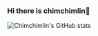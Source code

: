 ### Hi there is chimchimlin👋


![Chimchimlin's GitHub stats](https://github-readme-stats.vercel.app/api?username=chimchimlin&theme=dark&show_icons=true)



<!--
Here are some ideas to get you started:
**chimchimlin/chimchimlin** is a ✨ _special_ ✨ repository because its `README.md` (this file) appears on your GitHub profile.



- 🔭 I’m currently working on ...
- 🌱 I’m currently learning ...
- 👯 I’m looking to collaborate on ...
- 🤔 I’m looking for help with ...
- 💬 Ask me about ...
- 📫 How to reach me: ...
- 😄 Pronouns: ...
- ⚡ Fun fact: ...
-->

